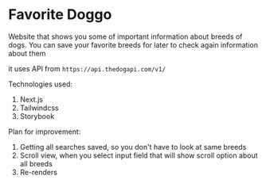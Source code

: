 # Favorite Doggo

Website that shows you some of important information about breeds of dogs. You can save your favorite breeds for later to check again information about them

it uses API from
``` https://api.thedogapi.com/v1/ ```

Technologies used:
  1. Next.js 
  2. Tailwindcss
  3. Storybook

Plan for improvement:
 1. Getting all searches saved, so you don't have to look at same breeds
 2. Scroll view, when you select input field that will show scroll option about all breeds
 3. Re-renders
